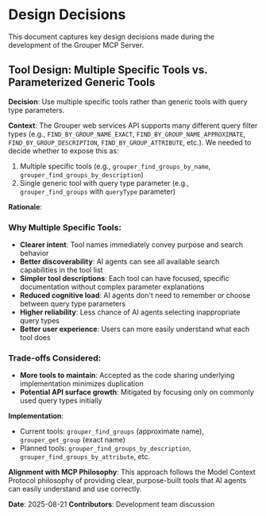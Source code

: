 # Design Decisions

This document captures key design decisions made during the development of the Grouper MCP Server.

## Tool Design: Multiple Specific Tools vs. Parameterized Generic Tools

**Decision**: Use multiple specific tools rather than generic tools with query type parameters.

**Context**: The Grouper web services API supports many different query filter types (e.g., `FIND_BY_GROUP_NAME_EXACT`, `FIND_BY_GROUP_NAME_APPROXIMATE`, `FIND_BY_GROUP_DESCRIPTION`, `FIND_BY_GROUP_ATTRIBUTE`, etc.). We needed to decide whether to expose this as:

1. Multiple specific tools (e.g., `grouper_find_groups_by_name`, `grouper_find_groups_by_description`)
2. Single generic tool with query type parameter (e.g., `grouper_find_groups` with `queryType` parameter)

**Rationale**:

### Why Multiple Specific Tools:
- **Clearer intent**: Tool names immediately convey purpose and search behavior
- **Better discoverability**: AI agents can see all available search capabilities in the tool list
- **Simpler tool descriptions**: Each tool can have focused, specific documentation without complex parameter explanations
- **Reduced cognitive load**: AI agents don't need to remember or choose between query type parameters
- **Higher reliability**: Less chance of AI agents selecting inappropriate query types
- **Better user experience**: Users can more easily understand what each tool does

### Trade-offs Considered:
- **More tools to maintain**: Accepted as the code sharing underlying implementation minimizes duplication
- **Potential API surface growth**: Mitigated by focusing only on commonly used query types initially

**Implementation**: 
- Current tools: `grouper_find_groups` (approximate name), `grouper_get_group` (exact name)
- Planned tools: `grouper_find_groups_by_description`, `grouper_find_groups_by_attribute`, etc.

**Alignment with MCP Philosophy**: This approach follows the Model Context Protocol philosophy of providing clear, purpose-built tools that AI agents can easily understand and use correctly.

**Date**: 2025-08-21
**Contributors**: Development team discussion
